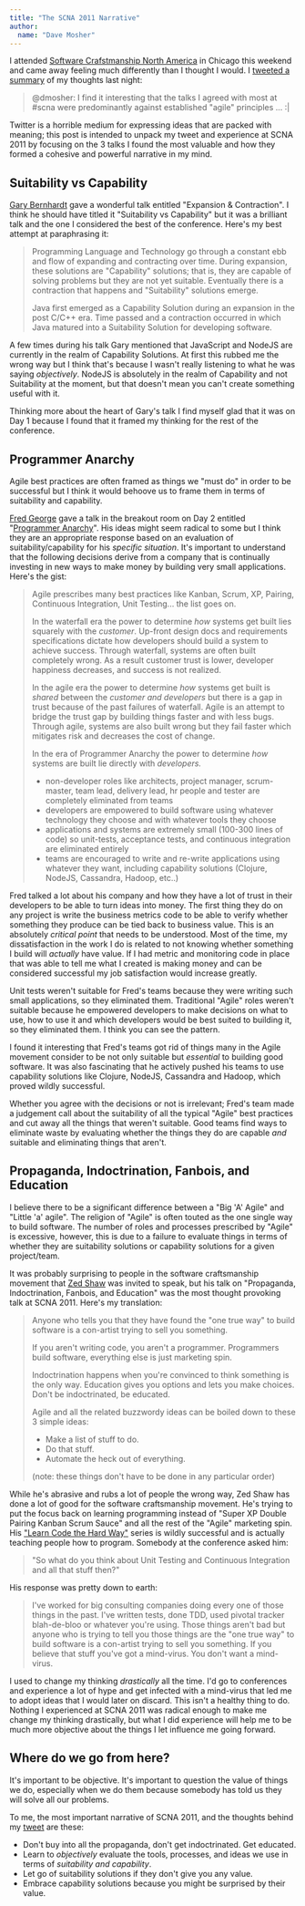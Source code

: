 ```yaml
---
title: "The SCNA 2011 Narrative"
author:
  name: "Dave Mosher"
---
```


I attended [Software Crafstmanship North
America](http://scna.softwarecraftsmanship.org/) in Chicago this weekend and
came away feeling much differently than I thought I would. I [tweeted a
summary](https://twitter.com/dmosher/status/138476620896931840) of my thoughts
last night:

> @dmosher: I find it interesting that the talks I agreed with most at \#scna
> were predominantly against established "agile" principles … :|

Twitter is a horrible medium for expressing ideas that are packed with meaning;
this post is intended to unpack my tweet and experience at SCNA 2011 by focusing
on the 3 talks I found the most valuable and how they formed a cohesive and
powerful narrative in my mind.

## Suitability vs Capability

[Gary Bernhardt](http://twitter.com/#!/garybernhardt) gave a wonderful talk
entitled "Expansion & Contraction". I think he should have titled it
"Suitability vs Capability" but it was a brilliant talk and the one I considered
the best of the conference. Here's my best attempt at paraphrasing it:

> Programming Language and Technology go through a constant ebb and flow of
> expanding and contracting over time. During expansion, these solutions are
> "Capability" solutions; that is, they are capable of solving problems but they
> are not yet suitable. Eventually there is a contraction that happens and
> "Suitability" solutions emerge.
>
> Java first emerged as a Capability Solution during an expansion in the post
> C/C++ era. Time passed and a contraction occurred in which Java matured into a
> Suitability Solution for developing software.

A few times during his talk Gary mentioned that JavaScript and NodeJS are
currently in the realm of Capability Solutions. At first this rubbed me the
wrong way but I think that's because I wasn't really listening to what he was
saying *objectively*. NodeJS is absolutely in the realm of Capability and not
Suitability at the moment, but that doesn't mean you can't create something
useful with it.

Thinking more about the heart of Gary's talk I find myself glad that it was on
Day 1 because I found that it framed my thinking for the rest of the conference.

## Programmer Anarchy

Agile best practices are often framed as things we "must do" in order to be
successful but I think it would behoove us to frame them in terms of suitability
and capability.

[Fred George](http://twitter.com/#!/fgeorge52) gave a talk in the breakout room
on Day 2 entitled "[Programmer
Anarchy](http://forwardtechnology.co.uk/videos/32447325)". His ideas might seem
radical to some but I think they are an appropriate response based on an
evaluation of suitability/capability for his *specific situation*. It's
important to understand that the following decisions derive from a company that
is continually investing in new ways to make money by building very small
applications. Here's the gist:

> Agile prescribes many best practices like Kanban, Scrum, XP, Pairing,
> Continuous Integration, Unit Testing... the list goes on.
>
> In the waterfall era the power to determine *how* systems get built lies
> squarely with the *customer*. Up-front design docs and requirements
> specifications dictate how developers should build a system to achieve
> success. Through waterfall, systems are often built completely wrong. As a
> result customer trust is lower, developer happiness decreases, and success is
> not realized.
>
> In the agile era the power to determine *how* systems get built is *shared*
> between the *customer and developers* but there is a gap in trust because of
> the past failures of waterfall. Agile is an attempt to bridge the trust gap by
> building things faster and with less bugs. Through agile, systems are also
> built wrong but they fail faster which mitigates risk and decreases the cost
> of change.
>
> In the era of Programmer Anarchy the power to determine *how* systems are
> built lie directly with *developers.*
>
> -   non-developer roles like architects, project manager, scrum-master, team
>     lead, delivery lead, hr people and tester are completely eliminated from
>     teams
> -   developers are empowered to build software using whatever technology they
>     choose and with whatever tools they choose
> -   applications and systems are extremely small (100-300 lines of code) so
>     unit-tests, acceptance tests, and continuous integration are eliminated
>     entirely
> -   teams are encouraged to write and re-write applications using whatever
>     they want, including capability solutions (Clojure, NodeJS, Cassandra,
>     Hadoop, etc..)

Fred talked a lot about his company and how they have a lot of trust in their
developers to be able to turn ideas into money. The first thing they do on any
project is write the business metrics code to be able to verify whether
something they produce can be tied back to business value. This is an absolutely
*critical point* that needs to be understood. Most of the time, my
dissatisfaction in the work I do is related to not knowing whether something I
build will *actually* have value. If I had metric and monitoring code in place
that was able to tell me what I created is making money and can be considered
successful my job satisfaction would increase greatly.

Unit tests weren't suitable for Fred's teams because they were writing such
small applications, so they eliminated them. Traditional "Agile" roles weren't
suitable because he empowered developers to make decisions on what to use, how
to use it and which developers would be best suited to building it, so they
eliminated them. I think you can see the pattern.

I found it interesting that Fred's teams got rid of things many in the Agile
movement consider to be not only suitable but *essential* to building good
software. It was also fascinating that he actively pushed his teams to use
capability solutions like Clojure, NodeJS, Cassandra and Hadoop, which proved
wildly successful.

Whether you agree with the decisions or not is irrelevant; Fred's team made a
judgement call about the suitability of all the typical "Agile" best practices
and cut away all the things that weren't suitable. Good teams find ways to
eliminate waste by evaluating whether the things they do are capable *and*
suitable and eliminating things that aren't.

## Propaganda, Indoctrination, Fanbois, and Education

I believe there to be a significant difference between a "Big 'A' Agile" and
"Little 'a' agile". The religion of "Agile" is often touted as the one single
way to build software. The number of roles and processes prescribed by "Agile"
is excessive, however, this is due to a failure to evaluate things in terms of
whether they are suitability solutions or capability solutions for a given
project/team.

It was probably surprising to people in the software craftsmanship movement that
[Zed Shaw](http://twitter.com/zedshaw) was invited to speak, but his talk on
"Propaganda, Indoctrination, Fanbois, and Education" was the most thought
provoking talk at SCNA 2011. Here's my translation:

> Anyone who tells you that they have found the "one true way" to build software
> is a con-artist trying to sell you something.
>
> If you aren't writing code, you aren't a programmer. Programmers build
> software, everything else is just marketing spin.
>
> Indoctrination happens when you're convinced to think something is the only
> way. Education gives you options and lets you make choices. Don't be
> indoctrinated, be educated.
>
> Agile and all the related buzzwordy ideas can be boiled down to these 3 simple
> ideas:
>
> -   Make a list of stuff to do.
> -   Do that stuff.
> -   Automate the heck out of everything.
>
> (note: these things don't have to be done in any particular order)

While he's abrasive and rubs a lot of people the wrong way, Zed Shaw has done a
lot of good for the software craftsmanship movement. He's trying to put the
focus back on learning programming instead of "Super XP Double Pairing Kanban
Scrum Sauce" and all the rest of the "Agile" marketing spin. His ["Learn Code
the Hard Way"](http://learncodethehardway.org/) series is wildly successful and
is actually teaching people how to program. Somebody at the conference asked
him:

> "So what do you think about Unit Testing and Continuous Integration and all
> that stuff then?"

His response was pretty down to earth:

> I've worked for big consulting companies doing every one of those things in
> the past. I've written tests, done TDD, used pivotal tracker blah-de-bloo or
> whatever you're using. Those things aren't bad but anyone who is trying to
> tell you those things are the "one true way" to build software is a con-artist
> trying to sell you something. If you believe that stuff you've got a
> mind-virus. You don't want a mind-virus.

I used to change my thinking *drastically* all the time. I'd go to conferences
and experience a lot of hype and get infected with a mind-virus that led me to
adopt ideas that I would later on discard. This isn't a healthy thing to do.
Nothing I experienced at SCNA 2011 was radical enough to make me change my
thinking drastically, but what I did experience will help me to be much more
objective about the things I let influence me going forward.

## Where do we go from here?

It's important to be objective. It's important to question the value of things
we do, especially when we do them because somebody has told us they will solve
all our problems.

To me, the most important narrative of SCNA 2011, and the thoughts behind my
[tweet](https://twitter.com/dmosher/status/138476620896931840) are these:

-   Don't buy into all the propaganda, don't get indoctrinated. Get educated.
-   Learn to *objectively* evaluate the tools, processes, and ideas we use in
    terms of *suitability and capability*.
-   Let go of suitability solutions if they don't give you any value.
-   Embrace capability solutions because you might be surprised by their value.
